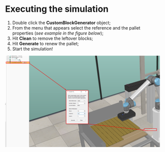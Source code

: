 # Executing the simulation

1. Double click the **CustomBlockGenerator** object;
2. From the menu that appears select the reference and the pallet properties (*see example in the figure below*);
3. Hit **Clean** to remove the leftover blocks;
4. Hit **Generate** to renew the pallet;
5. Start the simulation!

![](../Images/customBlockGen.png)